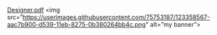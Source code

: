 [Designer.pdf](https://github.com/LouisevS/LouisevS/files/8966457/Designer.pdf)
<img src=”https://userimages.githubusercontent.com/75753187/123358567-aac7b900-d539-11eb-8275-0b380264bb4c.png" alt=”my banner”>
                                                                                                                 
                                                                                                               
                                                                                                               
                                                                                                            

